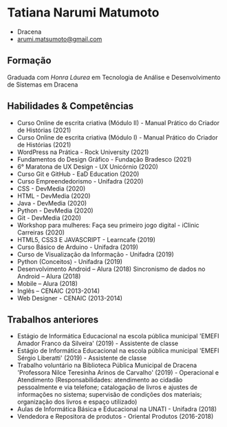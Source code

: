 # Tatiana Narumi Matumoto 

- Dracena 
- arumi.matsumoto@gmail.com


## Formação

Graduada com <em>Honra Láurea</em> em Tecnologia de Análise e Desenvolvimento de Sistemas em Dracena


## Habilidades & Competências

- Curso Online de escrita criativa (Módulo II) - Manual Prático do Criador de Histórias (2021) 
- Curso Online de escrita criativa (Módulo I) - Manual Prático do Criador de Histórias (2021) 
- WordPress na Prática - Rock University (2021) 
- Fundamentos do Design Gráfico - Fundação Bradesco (2021)
- 6° Maratona de UX Design - UX Unicórnio (2020)
- Curso Git e GitHub - EaD Education (2020)
- Curso Empreendedorismo - Unifadra (2020)
- CSS - DevMedia (2020)
- HTML - DevMedia (2020)
- Java - DevMedia (2020)
- Python - DevMedia (2020)
- Git - DevMedia (2020)
- Workshop para mulheres: Faça seu primeiro jogo digital - iClinic Carreiras (2020)
- HTML5, CSS3 E JAVASCRIPT - Learncafe (2019)
- Curso Básico de Arduino - Unifadra (2019)
- Curso de Visualização da Informação - Unifadra (2019)
- Python (Conceitos) - Unifadra (2019)
- Desenvolvimento Android – Alura (2018) Sincronismo de dados no Android – Alura (2018)
- Mobile – Alura (2018)
- Inglês – CENAIC (2013-2014)
- Web Designer - CENAIC (2013-2014)

## Trabalhos anteriores

- Estágio de Informática Educacional na escola pública municipal  'EMEFI Amador Franco da Silveira' (2019) - Assistente de classe
- Estágio de Informática Educacional na escola pública municipal 'EMEFI Sérgio Liberatti' (2019) - Assistente de classe
- Trabalho voluntário na Biblioteca Pública Municipal de Dracena 'Professora Nilce Teresinha Arinos de Carvalho' (2019) - Operacional e Atendimento 
(Responsabilidades: atendimento ao cidadão pessoalmente e via telefone; catalogação de livros e ajustes de informações no sistema; supervisão de condições dos materiais; organização dos livros e espaço utilizado)
- Aulas de Informática Básica e Educacional na UNATI - Unifadra (2018)
- Vendedora e Repositora de produtos - Oriental Produtos (2016-2018)
